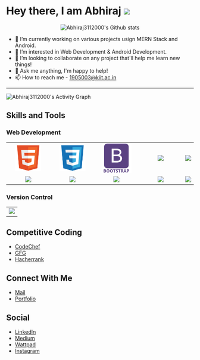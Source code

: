 
# Hey there, I am Abhiraj <img src="https://raw.githubusercontent.com/MartinHeinz/MartinHeinz/master/wave.gif" width="34px">

<p align="center">
  <img alt="Abhiraj3112000's Github stats" src="https://github-readme-stats.vercel.app/api?username=Abhiraj3112000&count_private=true&include_all_commits=true&show_icons=true&bg_color=000000&title_color=E8E500&text_color=F8F2CB&icon_color=9FD410&hide_border=true&count_private=true"  width="49%"/>
<!--   <img alt="Abhiraj3112000's most used languages on GitHub" src="https://github-readme-stats.vercel.app/api/top-langs/?username=Abhiraj3112000&langs_count=10&layout=compact&bg_color=000000&title_color=E8E500&text_color=F8F2CB&icon_color=9FD410&hide_border=true&hide=jupyter%20notebook,html" width="49%"/>  -->
</p>

- 🔭 I’m currently working on various projects usign MERN Stack and Android.
- 👀 I’m interested in Web Development & Android Development.
- 💞️ I’m looking to collaborate on any project that'll help me learn new things!
- 💬 Ask me anything, I'm happy to help!
- 📫 How to reach me - 1905003@kiit.ac.in


<hr>
<img alt="Abhiraj3112000's Activity Graph" src="https://activity-graph.herokuapp.com/graph?username=Abhiraj3112000&bg_color=000000&color=E8E500&line=F8F2CB&point=9FD410&hide_border=true" />

## Skills and Tools

### Web Development
<table width="100">
  <tr>
      <td align='center' width="190">
          <img src="https://github.com/devicons/devicon/blob/master/icons/html5/html5-original.svg" width="70">
      </td>
      <td align='center' width="190">
          <img src="https://github.com/devicons/devicon/blob/master/icons/css3/css3-original.svg" width="70">
      </td>
      <td align='center' width="190">
        <img src="https://github.com/devicons/devicon/blob/master/icons/bootstrap/bootstrap-plain-wordmark.svg" width="80">
      </td>
       <td align='center' width="190">
          <img src="https://www.vectorlogo.zone/logos/mongodb/mongodb-ar21.svg">
      </td>
    <td align='center'>
          <img src="https://www.vectorlogo.zone/logos/expressjs/expressjs-ar21.svg" width="100">
      </td>
  </tr>
  <tr>
    <td align='center'>
        <img src="https://www.vectorlogo.zone/logos/firebase/firebase-ar21.svg" width="110">
      </td>
      <td align='center' width="190">
          <img src="https://www.vectorlogo.zone/logos/reactjs/reactjs-ar21.svg">
      </td>
      <td align='center'>
          <img src="https://www.vectorlogo.zone/logos/nodejs/nodejs-ar21.svg">
      </td>
     <td align='center'>
          <img src="https://www.vectorlogo.zone/logos/java/java-ar21.svg">
      </td>
     <td align='center'>
          <img src="https://www.vectorlogo.zone/logos/android/android-ar21.svg">
      </td>
      
  </tr>
</table>

### Version Control
<table width="100">
   <tr>
      <td align='center'>
          <img src="https://cdn.freebiesupply.com/logos/large/2x/git-logo-svg-vector.svg" width="90">
      </td>
  </tr>
</table>

## Competitive Coding
  - [CodeChef](https://www.codechef.com/users/a_b_h_i_r_a_j)
  - [GFG](https://auth.geeksforgeeks.org/user/chatterjeeabhirajofficial/practice/)
  - [Hacherrank](https://www.hackerrank.com/h1905003)

## Connect With Me
  - [Mail](mailto:1905003@kiit.ac.in)
  - [Portfolio](http://aveeqprofile.netlify.app)

## Social
  - [LinkedIn](https://www.linkedin.com/in/abhiraj-chatterjee-15415b202/)
  - [Medium](https://abhiraj3112000.medium.com/)
  - [Wattpad](https://www.wattpad.com/user/chat_abhiraj)
  - [Instagram](https://www.instagram.com/chatterjee_abhiraj/)
